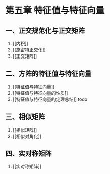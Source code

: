 # 第五章 特征值与特征向量

## 一、正交规范化与正交矩阵

1. [[内积]]
2. [[施密特正交化]]
3. [[正交矩阵]]

## 二、方阵的特征值与特征向量

1. [[特征值与特征向量]]
1. [[特征值与特征向量的性质]]
1. [[特征值与特征向量的定理总结]] todo

## 三、相似矩阵

1. [[相似矩阵]]
2. [[相似对角化]]

## 四、实对称矩阵

1. [[实对称矩阵]]
